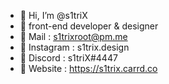 - 🔸 Hi, I’m @s1triX
- 🔸 front-end developer & designer
- 🔸 Mail : s1trixroot@pm.me
- 🔸 Instagram : s1trix.design
- 🔸 Discord : s1triX#4447
- 🔸 Website : https://s1trix.carrd.co 
